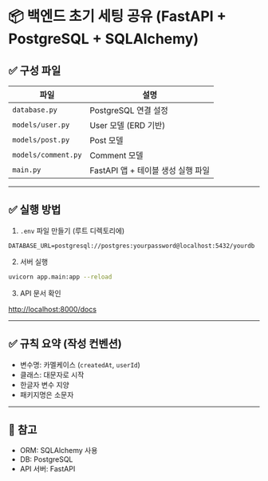 # 📦 백엔드 초기 세팅 공유 (FastAPI + PostgreSQL + SQLAlchemy)

## ✅ 구성 파일

| 파일 | 설명 |
|------|------|
| `database.py` | PostgreSQL 연결 설정 |
| `models/user.py` | User 모델 (ERD 기반) |
| `models/post.py` | Post 모델 |
| `models/comment.py` | Comment 모델 |
| `main.py` | FastAPI 앱 + 테이블 생성 실행 파일 |

---

## ✅ 실행 방법

1. `.env` 파일 만들기 (루트 디렉토리에)

```env
DATABASE_URL=postgresql://postgres:yourpassword@localhost:5432/yourdb
```

2. 서버 실행

```bash
uvicorn app.main:app --reload
```

3. API 문서 확인

[http://localhost:8000/docs](http://localhost:8000/docs)

---

## ✅ 규칙 요약 (작성 컨벤션)

- 변수명: 카멜케이스 (`createdAt`, `userId`)
- 클래스: 대문자로 시작
- 한글자 변수 지양
- 패키지명은 소문자

---

## 📌 참고

- ORM: SQLAlchemy 사용
- DB: PostgreSQL
- API 서버: FastAPI
